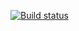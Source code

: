 [![Build status](https://ci.appveyor.com/api/projects/status/q13wqctg2x3jgjto?svg=true)](https://ci.appveyor.com/project/Cesaress/ahj-homework-1.4)
